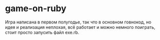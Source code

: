 # game-on-ruby
Игра написана в первом полугодье, так что в основном говнокод, 
но идея и реализация неплохая, всё работает и можно немного поиграть, 
стоит просто запусить файл exe.rb.
